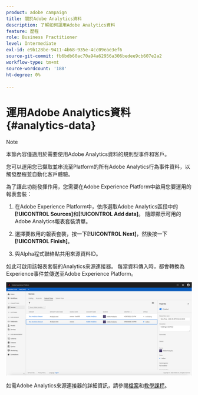 ```yaml
---
product: adobe campaign
title: 關於Adobe Analytics資料
description: 了解如何運用Adobe Analytics資料
feature: 歷程
role: Business Practitioner
level: Intermediate
exl-id: e9b128be-9411-4b68-935e-4cc09eae3ef6
source-git-commit: fb6bdb60ac70a94a62956a306bedee9cb607e2a2
workflow-type: tm+mt
source-wordcount: '188'
ht-degree: 0%

---
```


# 運用Adobe Analytics資料{#analytics-data}

>[!NOTE]
>
>本節內容僅適用於需要使用Adobe Analytics資料的規則型事件和客戶。

您可以運用您已擷取並串流至Platform的所有Adobe Analytics行為事件資料，以觸發歷程並自動化客戶體驗。

為了讓此功能發揮作用，您需要在Adobe Experience Platform中啟用您要運用的報表套裝：

1. 在Adobe Experience Platform中，依序選取Adobe Analytics區段中的&#x200B;**[!UICONTROL Sources]**&#x200B;和&#x200B;**[!UICONTROL Add data]**。 隨即顯示可用的Adobe Analytics報表套裝清單。

1. 選擇要啟用的報表套裝，按一下&#x200B;**[!UICONTROL Next]**，然後按一下&#x200B;**[!UICONTROL Finish]**。

1. 與Alpha程式聯絡點共用來源資料ID。

如此可啟用該報表套裝的Analytics來源連接器。 每當資料傳入時，都會轉換為Experience事件並傳送至Adobe Experience Platform。

![](../assets/alpha-event9.png)

如需Adobe Analytics來源連接器的詳細資訊，請參閱[檔案](https://experienceleague.adobe.com/docs/experience-platform/sources/connectors/adobe-applications/analytics.html)和[教學課程](https://experienceleague.adobe.com/docs/experience-platform/sources/ui-tutorials/create/adobe-applications/analytics.html)。

